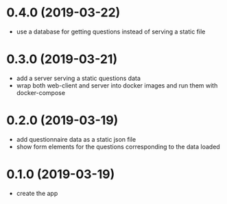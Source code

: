 # 0.4.0 (2019-03-22)

* use a database for getting questions instead of serving a static file

# 0.3.0 (2019-03-21)

* add a server serving a static questions data
* wrap both web-client and server into docker images and run them with docker-compose

# 0.2.0 (2019-03-19)

* add questionnaire data as a static json file
* show form elements for the questions corresponding to the data loaded

# 0.1.0 (2019-03-19)

* create the app
